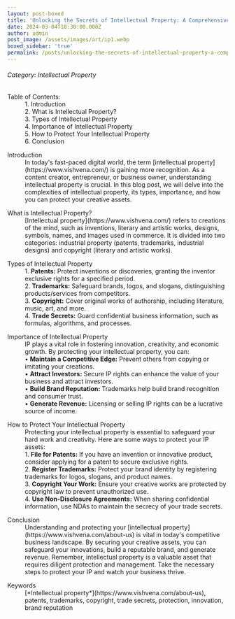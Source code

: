 ```yaml
---
layout: post-boxed
title: 'Unlocking the Secrets of Intellectual Property: A Comprehensive Guide'
date: 2024-03-04T18:30:00.000Z
author: admin
post_image: /assets/images/art/ip1.webp
boxed_sidebar: 'true'
permalink: /posts/unlocking-the-secrets-of-intellectual-property-a-comprehensive-guide
---
```


###### Category: Intellectual Property

<dl>
  <dt>Table of Contents:</dt>
  <dd>1.	Introduction</dd>
  <dd>2.	What is Intellectual Property?</dd>
  <dd>3.	Types of Intellectual Property</dd>
  <dd>4.	Importance of Intellectual Property</dd>
  <dd>5.	How to Protect Your Intellectual Property</dd>
  <dd>6.	Conclusion</dd>
</dl> 

<dl>
  <dt>Introduction</dt>
  <dd>In today's fast-paced digital world, the term [intellectual property](https://www.vishvena.com/) is gaining more recognition. As a content creator, entrepreneur, or business owner, understanding intellectual property is crucial. In this blog post, we will delve into the complexities of intellectual property, its types, importance, and how you can protect your creative assets.</dd>
</dl> 

<dl>
  <dt>What is Intellectual Property?</dt>
  <dd>[Intellectual property](https://www.vishvena.com/) refers to creations of the mind, such as inventions, literary and artistic works, designs, symbols, names, and images used in commerce. It is divided into two categories: industrial property (patents, trademarks, industrial designs) and copyright (literary and artistic works).</dd>
</dl> 

<dl>
  <dt>Types of Intellectual Property</dt>
  <dd>
1.	<b>Patents:</b> Protect inventions or discoveries, granting the inventor exclusive rights for a specified period.<br>
2.	<b>Trademarks:</b> Safeguard brands, logos, and slogans, distinguishing products/services from competitors.<br>
3.	<b>Copyright:</b> Cover original works of authorship, including literature, music, art, and more.<br>
4.	<b>Trade Secrets:</b> Guard confidential business information, such as formulas, algorithms, and processes.<br>
</dd>
</dl>

<dl>
  <dt>Importance of Intellectual Property</dt>
  <dd>
IP plays a vital role in fostering innovation, creativity, and economic growth. By protecting your intellectual property, you can:<br>
•	<b>Maintain a Competitive Edge:</b> Prevent others from copying or imitating your creations.<br>
•	<b>Attract Investors:</b> Secure IP rights can enhance the value of your business and attract investors.<br>
•	<b>Build Brand Reputation:</b> Trademarks help build brand recognition and consumer trust.<br>
•	<b>Generate Revenue:</b> Licensing or selling IP rights can be a lucrative source of income.<br>
</dd>
</dl>

<dl>
  <dt>How to Protect Your Intellectual Property</dt>
  <dd>
Protecting your intellectual property is essential to safeguard your hard work and creativity. Here are some ways to protect your IP assets:<br>
1.	<b>File for Patents:</b> If you have an invention or innovative product, consider applying for a patent to secure exclusive rights.<br>
2.	<b>Register Trademarks:</b> Protect your brand identity by registering trademarks for logos, slogans, and product names.<br>
3.	<b>Copyright Your Work:</b> Ensure your creative works are protected by copyright law to prevent unauthorized use.<br>
4.	<b>Use Non-Disclosure Agreements:</b> When sharing confidential information, use NDAs to maintain the secrecy of your trade secrets.<br>
</dd>
</dl>

<dl>
  <dt>Conclusion</dt>
  <dd>
Understanding and protecting your [intellectual property](https://www.vishvena.com/about-us) is vital in today's competitive business landscape. By securing your creative assets, you can safeguard your innovations, build a reputable brand, and generate revenue. Remember, intellectual property is a valuable asset that requires diligent protection and management. Take the necessary steps to protect your IP and watch your business thrive.
</dd>
</dl>

<dl>
  <dt>Keywords</dt>
  <dd>
[*Intellectual property*](https://www.vishvena.com/about-us), patents, trademarks, copyright, trade secrets, protection, innovation, brand reputation
</dd>
</dl>
